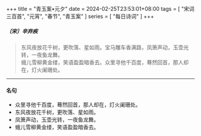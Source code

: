 +++
title = "青玉案•元夕"
date = 2024-02-25T23:53:01+08:00
tags = [ "宋词三百首", "元宵", "春节", "青玉案" ]
series = [ "每日诗词" ]
+++

##### 〔宋〕辛弃疾
> 东风夜放花千树，更吹落、星如雨。宝马雕车香满路，凤箫声动，玉壶光转，一夜鱼龙舞。  
> 蛾儿雪柳黄金缕，笑语盈盈暗香去。众里寻他千百度，蓦然回首，那人却在，灯火阑珊处。  

---

#### 名句
- 众里寻他千百度，蓦然回首，那人却在，灯火阑珊处。
- 东风夜放花千树，更吹落、星如雨。
- 凤箫声动，玉壶光转，一夜鱼龙舞。
- 蛾儿雪柳黄金缕，笑语盈盈暗香去。